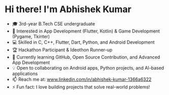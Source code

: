 # Hi there! I'm Abhishek Kumar

- 🎓 3rd-year B.Tech CSE undergraduate  
- 👀 Interested in App Development (Flutter, Kotlin) & Game Development (Pygame, Tkinter)  
- 💻 Skilled in C, C++, Flutter, Dart, Python, and Android Development  
- 🏆 Hackathon Participant & Ideothon Runner-up  
- 🚀 Currently learning GitHub, Open Source Contribution, and Advanced App Development  
- 💡 Open to collaborating on Android apps, Python projects, and AI-based applications  
- 📫 Reach me at: www.linkedin.com/in/abhishek-kumar-1366a6322  
- ⚡ Fun fact: I love building projects that solve real-world problems!  


<!---
Abhishaik3007/Abhishaik3007 is a ✨ special ✨ repository because its `README.md` (this file) appears on your GitHub profile.
You can click the Preview link to take a look at your changes.
--->
